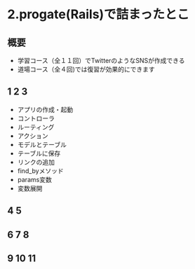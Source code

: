 # 2.progate(Rails)で詰まったとこ
## 概要
  - 学習コース（全１１回）でTwitterのようなSNSが作成できる
  - 道場コース（全４回)では復習が効果的にできます


## 1 2 3
  - アプリの作成・起動
  - コントローラ
  - ルーティング
  - アクション
  - モデルとテーブル
  - テーブルに保存
  - リンクの追加
  - find_byメソッド
  - params変数
  - 変数展開


## 4 5

## 6 7 8

## 9 10 11
